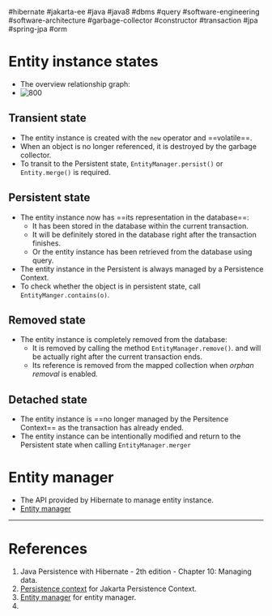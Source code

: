 #hibernate #jakarta-ee #java #java8 #dbms #query #software-engineering  #software-architecture #garbage-collector #constructor 
#transaction #jpa #spring-jpa #orm 

# Entity instance states
- The overview relationship graph:
- ![800](Pasted%20image%2020240822164219.png)
## Transient state
- The entity instance is created with the `new` operator and ==volatile==.
- When an object is no longer referenced, it is destroyed by the garbage collector.
- To transit to the Persistent state, `EntityManager.persist()` or `Entity.merge()` is required.
## Persistent state
- The entity instance now has ==its representation in the database==:
	- It has been stored in the database within the current transaction.
	- It will be definitely stored in the database right after the transaction finishes.
	- Or the entity instance has been retrieved from the database using query.
- The entity instance in the Persistent is always managed by a Persistence Context.
- To check whether the object is in persistent state, call `EntityManger.contains(o)`.
## Removed state
- The entity instance is completely removed from the database:
	- It is removed by calling the method `EntityManager.remove()`. and will be actually right after the current transaction ends.
	- Its reference is removed from the mapped collection when *orphan removal* is enabled.
## Detached state
- The entity instance is ==no longer managed by the Persitence Context== as the transaction has already ended.
- The entity instance can be intentionally modified and return to the Persistent state when calling `EntityManager.merger`

# Entity manager
- The API provided by Hibernate to manage entity instance.
- [Entity manager](programming/java/hibernate/transaction/Entity%20manager.md) 

---
# References
1. Java Persistence with Hibernate - 2th edition - Chapter 10: Managing data.
2. [Persistence context](Persistence%20context.md) for Jakarta Persistence Context.           
3. [Entity manager](programming/java/jakarta-ee/Entity%20manager.md) for entity manager.
4. 